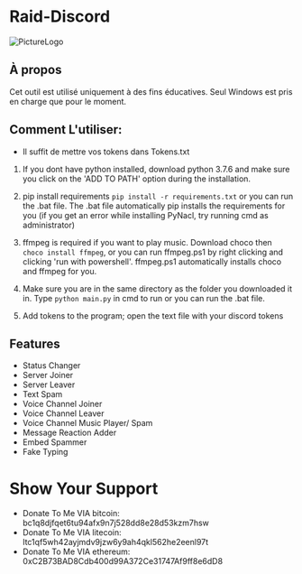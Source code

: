 # Raid-Discord
![PictureLogo](https://i.ibb.co/khPHthN/discord-128-ico-removebg-preview.png)

## À propos
Cet outil est utilisé uniquement à des fins éducatives. Seul Windows est pris en charge que pour le moment.

## Comment L'utiliser:
- Il suffit de mettre vos tokens dans Tokens.txt

1. If you dont have python installed, download python 3.7.6
and make sure you click on the 'ADD TO PATH' option during
the installation.

2. pip install requirements ```pip install -r requirements.txt``` or you can run the .bat file. The .bat file automatically pip installs the requirements for you (if you get an error while installing PyNacl, try running cmd as administrator)

3. ffmpeg is required if you want to play music. Download choco then ```choco install ffmpeg```, or you can run ffmpeg.ps1 by right clicking and clicking 'run with powershell'. ffmpeg.ps1 automatically installs choco and ffmpeg for you. 

4.  Make sure you are in the same directory as the folder you downloaded it in.  Type
```python main.py``` in cmd to run or you can run the .bat file.

5. Add tokens to the program; open the text file with your discord tokens

## Features 
- Status Changer
- Server Joiner
- Server Leaver
- Text Spam
- Voice Channel Joiner
- Voice Channel Leaver
- Voice Channel Music Player/ Spam
- Message Reaction Adder
- Embed Spammer
- Fake Typing

# Show Your Support

* Donate To Me VIA bitcoin: bc1q8djfqet6tu94afx9n7j528dd8e28d53kzm7hsw
* Donate To Me VIA litecoin: ltc1qf5wh42ayjmdv9jzw6y9ah4qkl562he2eenl97t
* Donate To Me VIA ethereum: 0xC2B73BAD8Cdb400d99A372Ce31747Af9ff8e6dD8
